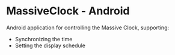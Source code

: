 # MassiveClock - Android

Android application for controlling the Massive Clock, supporting:

* Synchronizing the time
* Setting the display schedule
